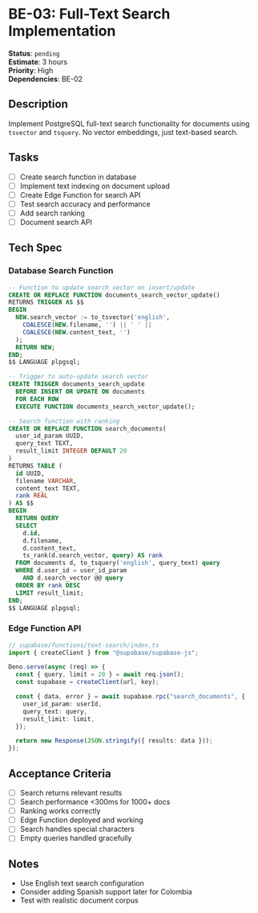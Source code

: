 # BE-03: Full-Text Search Implementation

**Status**: `pending`  
**Estimate**: 3 hours  
**Priority**: High  
**Dependencies**: BE-02

## Description

Implement PostgreSQL full-text search functionality for documents using `tsvector` and `tsquery`. No vector embeddings, just text-based search.

## Tasks

- [ ] Create search function in database
- [ ] Implement text indexing on document upload
- [ ] Create Edge Function for search API
- [ ] Test search accuracy and performance
- [ ] Add search ranking
- [ ] Document search API

## Tech Spec

### Database Search Function

```sql
-- Function to update search vector on insert/update
CREATE OR REPLACE FUNCTION documents_search_vector_update()
RETURNS TRIGGER AS $$
BEGIN
  NEW.search_vector := to_tsvector('english',
    COALESCE(NEW.filename, '') || ' ' ||
    COALESCE(NEW.content_text, '')
  );
  RETURN NEW;
END;
$$ LANGUAGE plpgsql;

-- Trigger to auto-update search vector
CREATE TRIGGER documents_search_update
  BEFORE INSERT OR UPDATE ON documents
  FOR EACH ROW
  EXECUTE FUNCTION documents_search_vector_update();

-- Search function with ranking
CREATE OR REPLACE FUNCTION search_documents(
  user_id_param UUID,
  query_text TEXT,
  result_limit INTEGER DEFAULT 20
)
RETURNS TABLE (
  id UUID,
  filename VARCHAR,
  content_text TEXT,
  rank REAL
) AS $$
BEGIN
  RETURN QUERY
  SELECT
    d.id,
    d.filename,
    d.content_text,
    ts_rank(d.search_vector, query) AS rank
  FROM documents d, to_tsquery('english', query_text) query
  WHERE d.user_id = user_id_param
    AND d.search_vector @@ query
  ORDER BY rank DESC
  LIMIT result_limit;
END;
$$ LANGUAGE plpgsql;
```

### Edge Function API

```typescript
// supabase/functions/text-search/index.ts
import { createClient } from "@supabase/supabase-js";

Deno.serve(async (req) => {
  const { query, limit = 20 } = await req.json();
  const supabase = createClient(url, key);

  const { data, error } = await supabase.rpc("search_documents", {
    user_id_param: userId,
    query_text: query,
    result_limit: limit,
  });

  return new Response(JSON.stringify({ results: data }));
});
```

## Acceptance Criteria

- [ ] Search returns relevant results
- [ ] Search performance <300ms for 1000+ docs
- [ ] Ranking works correctly
- [ ] Edge Function deployed and working
- [ ] Search handles special characters
- [ ] Empty queries handled gracefully

## Notes

- Use English text search configuration
- Consider adding Spanish support later for Colombia
- Test with realistic document corpus

